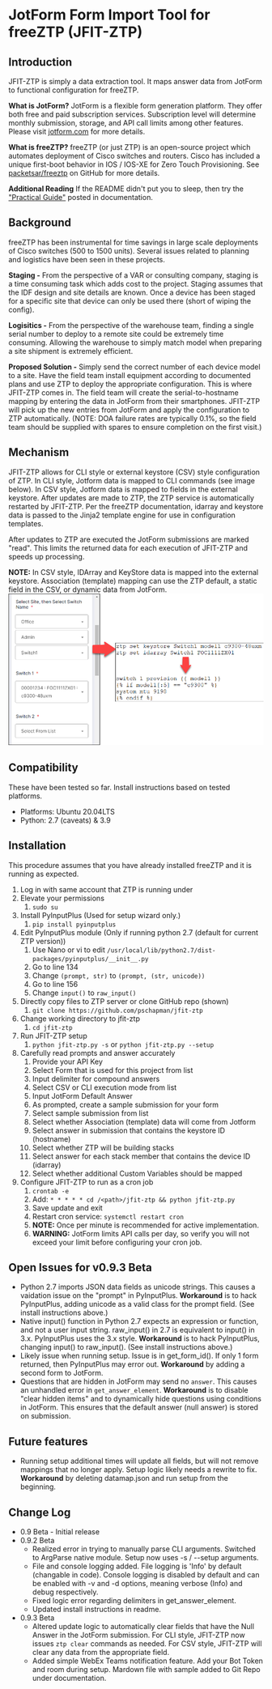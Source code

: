 # JotForm Form Import Tool for freeZTP (JFIT-ZTP)
## Introduction
JFIT-ZTP is simply a data extraction tool.  It maps answer data from JotForm to functional configuration for freeZTP.

**What is JotForm?** JotForm is a flexible form generation platform.  They offer both free and paid subscription services.  Subscription level will determine  monthly submission, storage, and API call limits among other features.  Please visit [jotform.com](https://www.jotform.com) for more details.

**What is freeZTP?** freeZTP (or just ZTP) is an open-source project which automates deployment of Cisco switches and routers. Cisco has included a unique first-boot behavior in IOS / IOS-XE for Zero Touch Provisioning.  See [packetsar/freeztp](https://github.com/PackeTsar/freeztp) on GitHub for more details.

**Additional Reading** If the README didn't put you to sleep, then try the ["Practical Guide"](documentation/practical_stack_guide.md) posted in documentation.

## Background
freeZTP has been instrumental for time savings in large scale deployments of Cisco switches (500 to 1500 units).  Several issues related to planning and logistics have been seen in these projects.  

**Staging -** From the perspective of a VAR or consulting company, staging is a time consuming task which adds cost to the project. Staging assumes that the IDF design and site details are known.  Once a device has been staged for a specific site that device can only be used there (short of wiping the config).

**Logisitics -** From the perspective of the warehouse team, finding a single serial number to deploy to a remote site could be extremely time consuming.  Allowing the warehouse to simply match model when preparing a site shipment is extremely efficient.

**Proposed Solution -**  Simply send the correct number of each device model to a site.  Have the field team install equipment according to documented plans and use ZTP to deploy the appropriate configuration.  This is where JFIT-ZTP comes in.  The field team will create the serial-to-hostname mapping by entering the data in JotForm from their smartphones.  JFIT-ZTP will pick up the new entries from JotForm and apply the configuration to ZTP automatically. (NOTE: DOA failure rates are typically 0.1%, so the field team should be supplied with spares to ensure completion on the first visit.)

## Mechanism
JFIT-ZTP allows for CLI style or external keystore (CSV) style configuration of ZTP. In CLI style, Jotform data is mapped to CLI commands (see image below).  In CSV style, Jotform data is mapped to fields in the external keystore.  After updates are made to ZTP, the ZTP service is automatically restarted by JFIT-ZTP. Per the freeZTP documentation, idarray and keystore data is passed to the Jinja2 template engine for use in configuration templates.

After updates to ZTP are executed the JotForm submissions are marked "read".  This limits the returned data for each execution of JFIT-ZTP and speeds up processing.

**NOTE:** In CSV style, IDArray and KeyStore data is mapped into the external keystore. Association (template) mapping can use the ZTP default, a static field in the CSV, or dynamic data from JotForm.
![Data Flow](documentation/dataflow.png)

## Compatibility
These have been tested so far.  Install instructions based on tested platforms.
- Platforms: Ubuntu 20.04LTS
- Python: 2.7 (caveats) & 3.9


## Installation
This procedure assumes that you have already installed freeZTP and it is running as expected.
1. Log in with same account that ZTP is running under
2. Elevate your permissions
   1. `sudo su`
3. Install PyInputPlus (Used for setup wizard only.)
   1. `pip install pyinputplus`
4. Edit PyInputPlus module (Only if running python 2.7 (default for current ZTP version))
    1.  Use Nano or vi to edit `/usr/local/lib/python2.7/dist-packages/pyinputplus/__init__.py`
    2.  Go to line 134
    3.  Change `(prompt, str)` to `(prompt, (str, unicode))`
    4.  Go to line 156
    5.  Change `input()` to `raw_input()`
5. Directly copy files to ZTP server or clone GitHub repo (shown)
   1. `git clone https://github.com/pschapman/jfit-ztp`
6. Change working directory to jfit-ztp
   1. `cd jfit-ztp`
7. Run JFIT-ZTP setup
   1. `python jfit-ztp.py -s` or `python jfit-ztp.py --setup`
8. Carefully read prompts and answer accurately
   1. Provide your API Key
   2. Select Form that is used for this project from list
   3. Input delimiter for compound answers
   4. Select CSV or CLI execution mode from list
   5. Input JotForm Default Answer
   6. As prompted, create a sample submission for your form
   7. Select sample submission from list
   8. Select whether Association (template) data will come from Jotform
   9. Select answer in submission that contains the keystore ID (hostname)
   10. Select whether ZTP will be building stacks
   11. Select answer for each stack member that contains the device ID (idarray)
   12. Select whether additional Custom Variables should be mapped
9. Configure JFIT-ZTP to run as a cron job
    1.  `crontab -e`
    2.  Add: `* * * * * cd /<path>/jfit-ztp && python jfit-ztp.py`
    3.  Save update and exit
    4.  Restart cron service: `systemctl restart cron`
    5.  **NOTE:** Once per minute is recommended for active implementation.
    6.  **WARNING:** JotForm limits API calls per day, so verify you will not exceed your limit before configuring your cron job.

## Open Issues for v0.9.3 Beta
- Python 2.7 imports JSON data fields as unicode strings.  This causes a vaidation issue on the "prompt" in PyInputPlus.  **Workaround** is to hack PyInputPlus, adding unicode as a valid class for the prompt field. (See install instructions above.)
- Native input() function in Python 2.7 expects an expression or function, and not a user input string. raw_input() in 2.7 is equivalent to input() in 3.x.  PyInputPlus uses the 3.x style.  **Workaround** is to hack PyInputPlus, changing input() to raw_input(). (See install instructions above.)
- Likely issue when running setup. Issue is in get_form_id().  If only 1 form returned, then PyInputPlus may error out. **Workaround** by adding a second form to JotForm.
- Questions that are hidden in JotForm may send no `answer`.  This causes an unhandled error in `get_answer_element`. **Workaround** is to disable "clear hidden items" and to dynamically hide questions using conditions in JotForm. This ensures that the default answer (null answer) is stored on submission.

## Future features
- Running setup additional times will update all fields, but will not remove mappings that no longer apply.  Setup logic likely needs a rewrite to fix.  **Workaround** by deleting datamap.json and run setup from the beginning.

## Change Log
- 0.9 Beta - Initial release
- 0.9.2 Beta
  - Realized error in trying to manually parse CLI arguments.  Switched to ArgParse native module.  Setup now uses -s / --setup arguments.
  - File and console logging added.  File logging is 'Info' by default (changable in code).  Console logging is disabled by default and can be enabled with -v and -d options, meaning verbose (Info) and debug respectively.
  - Fixed logic error regarding delimiters in get_answer_element.
  - Updated install instructions in readme.
- 0.9.3 Beta
  - Altered update logic to automatically clear fields that have the Null Answer in the JotForm submission.  For CLI style, JFIT-ZTP now issues `ztp clear` commands as needed.  For CSV style, JFIT-ZTP will clear any data from the appropriate field.
  - Added simple WebEx Teams notification feature.  Add your Bot Token and room during setup. Mardown file with sample added to Git Repo under documentation.